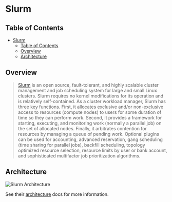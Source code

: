 # Slurm

## Table of Contents

<!-- mdformat-toc start --slug=github --no-anchors --maxlevel=3 --minlevel=1 -->

- [Slurm](#slurm)
  - [Table of Contents](#table-of-contents)
  - [Overview](#overview)
  - [Architecture](#architecture)

<!-- mdformat-toc end -->

## Overview

> [Slurm] is an open source, fault-tolerant, and highly scalable cluster
> management and job scheduling system for large and small Linux clusters. Slurm
> requires no kernel modifications for its operation and is relatively
> self-contained. As a cluster workload manager, Slurm has three key functions.
> First, it allocates exclusive and/or non-exclusive access to resources
> (compute nodes) to users for some duration of time so they can perform work.
> Second, it provides a framework for starting, executing, and monitoring work
> (normally a parallel job) on the set of allocated nodes. Finally, it
> arbitrates contention for resources by managing a queue of pending work.
> Optional plugins can be used for accounting, advanced reservation, gang
> scheduling (time sharing for parallel jobs), backfill scheduling, topology
> optimized resource selection, resource limits by user or bank account, and
> sophisticated multifactor job prioritization algorithms.

## Architecture

![Slurm Architecture](https://slurm.schedmd.com/arch.gif)

See their [architecture] docs for more information.

<!-- Links -->

[architecture]: https://slurm.schedmd.com/quickstart.html#arch
[slurm]: https://slurm.schedmd.com/overview.html
